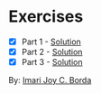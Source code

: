 # Exercises

- [x] Part 1 - [Solution](part-1.md)
- [x] Part 2 - [Solution](part-2.md)
- [x] Part 3 - [Solution](part-3.md)

By:
[Imari Joy C. Borda](mailto:imari.borda2018@gmail.com)

